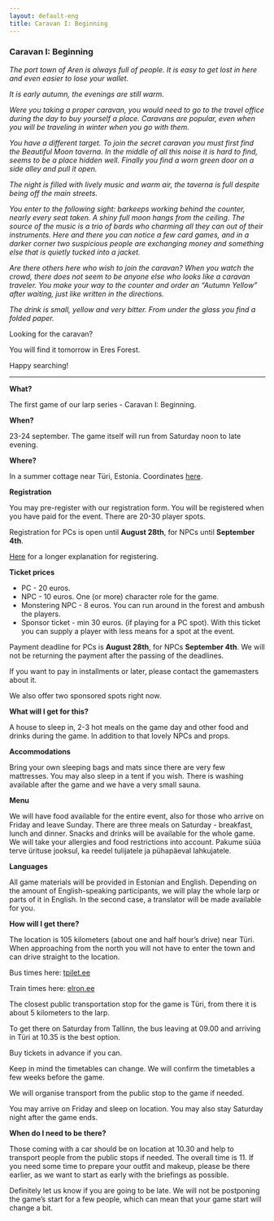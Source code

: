 ```yaml
---
layout: default-eng
title: Caravan I: Beginning
---
```

### Caravan I: Beginning

_The port town of Aren is always full of people. It is easy to get lost in here and even easier to lose your wallet._

_It is early autumn, the evenings are still warm._

_Were you taking a proper caravan, you would need to go to the travel office during the day to buy yourself a place. Caravans are popular, even when you will be traveling in winter when you go with them._ 

_You have a different target. To join the secret caravan you must first find the Beautiful Moon taverna. In the middle of all this noise it is hard to find, seems to be a place hidden well. Finally you find a worn green door on a side alley and pull it open._ 

_The night is filled with lively music and warm air, the taverna is full despite being off the main streets._ 

_You enter to the following sight: barkeeps working behind the counter, nearly every seat taken. A shiny full moon hangs from the ceiling. The source of the music is a trio of bards who charming all they can out of their instruments. Here and there you can notice a few card games, and in a darker corner two suspicious people are exchanging money and something else that is quietly tucked into a jacket._ 

_Are there others here who wish to join the caravan? When you watch the crowd, there does not seem to be anyone else who looks like a caravan traveler. You make your way to the counter and order an “Autumn Yellow” after waiting, just like written in the directions._ 

_The drink is small, yellow and very bitter. From under the glass you find a folded paper._ 

Looking for the caravan?

You will find it tomorrow in Eres Forest. 

Happy searching! 

***

**What?**

The first game of our larp series - Caravan I: Beginning.

**When?**

23-24 september. The game itself will run from Saturday noon to late evening. 

**Where?**

In a summer cottage near Türi, Estonia. Coordinates [here](http://bit.ly/2wvrEK3).

**Registration**

You may pre-register with our registration form. You will be registered when you have paid for the event. There are 20-30 player spots.

Registration for PCs is open until **August 28th**, for NPCs until **September 4th**. 

[Here](https://karavanlarp.github.io/eng/reg/registration.html) for a longer explanation for registering.

**Ticket prices**

* PC - 20 euros.
* NPC - 10 euros. One (or more) character role for the game. 
* Monstering NPC - 8 euros. You can run around in the forest and ambush the players. 
* Sponsor ticket - min 30 euros. (if playing for a PC spot). With this ticket you can supply a player with less means for a spot at the event.  

Payment deadline for PCs is **August 28th**, for NPCs **September 4th**. We will not be returning the payment after the passing of the deadlines. 

If you want to pay in installments or later, please contact the gamemasters about it. 

We also offer two sponsored spots right now. 

**What will I get for this?**

A house to sleep in, 2-3 hot meals on the game day and other food and drinks during the game. In addition to that lovely NPCs and props. 

**Accommodations**

Bring your own sleeping bags and mats since there are very few mattresses. You may also sleep in a tent if you wish. There is washing available after the game and we have a very small sauna. 

**Menu**

We will have food available for the entire event, also for those who arrive on Friday and leave Sunday. There are three meals on Saturday - breakfast, lunch and dinner. Snacks and drinks will be available for the whole game. We will take your allergies and food restrictions into account. Pakume süüa terve ürituse jooksul, ka reedel tulijatele ja pühapäeval lahkujatele.

**Languages**

All game materials will be provided in Estonian and English. Depending on the amount of English-speaking participants, we will play the whole larp or parts of it in English. In the second case, a translator will be made available for you. 

**How will I get there?**  

The location is 105 kilometers (about one and half hour’s drive) near Türi. When approaching from the north you will not have to enter the town and can drive straight to the location. 

Bus times here: [tpilet.ee](https://www.tpilet.ee/en)

Train times here: [elron.ee](http://elron.ee/en/)

The closest public transportation stop for the game is Türi, from there it is about 5 kilometers to the larp. 

To get there on Saturday from Tallinn, the bus leaving at 09.00 and arriving in Türi at 10.35 is the best option. 

Buy tickets in advance if you can. 

Keep in mind the timetables can change. We will confirm the timetables a few weeks before the game. 

We will organise transport from the public stop to the game if needed. 

You may arrive on Friday and sleep on location. You may also stay Saturday night after the game ends. 

**When do I need to be there?** 

Those coming with a car should be on location at 10.30 and help to transport people from the public stops if needed. The overall time is 11. If you need some time to prepare your outfit and makeup, please be there earlier, as we want to start as early with the briefings as possible. 

Definitely let us know if you are going to be late. We will not be postponing the game’s start for a few people, which can mean that your game start will change a bit. 
